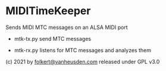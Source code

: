 # MIDITimeKeeper
Sends MIDI MTC messages on an ALSA MIDI port


* mtk-tx.py  send MTC messages

* mtk-rx.py  listens for MTC messages and analyzes them



(c) 2021 by folkert@vanheusden.com
released under GPL v3.0

